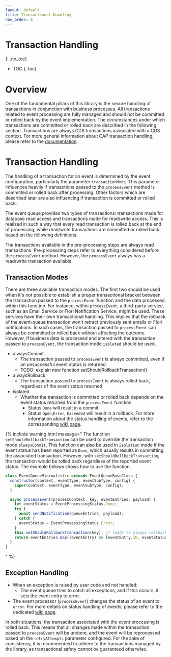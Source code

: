 ```yaml
---
layout: default
title: Transactional Handling
nav_order: 8
---
```


<!-- prettier-ignore-start -->

# Transaction Handling
{: .no_toc}
<!-- prettier-ignore-end -->

<!-- prettier-ignore -->
- TOC
{: toc}

# Overview

One of the fundamental pillars of this library is the secure handling of transactions in conjunction with business
processes. All transactions related to event processing are fully managed and should not be committed or rolled back by
the event implementation. The circumstances under which transactions are committed or rolled back are described in the
following section. Transactions are always CDS transactions associated with a CDS context. For more general information
about CAP transaction handling, please refer to the [documentation](https://cap.cloud.sap/docs/node.js/cds-tx).

# Transaction Handling

The handling of a transaction for an event is determined by the event configuration, particularly the
parameter `transactionMode`. This parameter influences heavily if transactions passed to the `processEvent` method is
committed or rolled back after processing. Other factors which are described later are also influencing if transaction
is committed or rolled back.

The event queue provides two types of transactions: transactions made for database read access and transactions made for
read/write access. This is realized in such a way that every read transaction is rolled back at the end of processing,
while read/write transactions are committed or rolled back based on the following definitions.

The transactions available in the pre-processing steps are always read transactions. Pre-processing steps refer to
everything considered before the `processEvent` method. However, the `processEvent` always has a read/write transaction
available.

## Transaction Modes

There are three available transaction modes. The first two should be used when it's not possible to establish a proper
transactional bracket between the transaction passed to the `processEvent` function and the data processed within this
function. For instance, within `processEvent`, a third-party service, such as an Email Service or Fiori Notification
Service, might be used. These services have their own transactional handling. This implies that the rollback of the
event-queue transaction won't retract previously sent emails or Fiori notifications. In such cases, the transaction
passed to `processEvent` can always be committed or rolled back without affecting the outcome. However, if business data
is processed and altered with the transaction passed to `processEvent`, the transaction mode `isolated` should be used.

- alwaysCommit
  - The transaction passed to `processEvent` is always committed, even if an unsuccessful event status is returned.
  - TODO: explain new function setShouldRollbackTransaction()
- alwaysRollback
  - The transaction passed to `processEvent` is always rolled back, regardless of the event status returned
- isolated
  - Whether the transaction is committed or rolled back depends on the event status returned from the `processEvent`
    function.
    - Status `Done` will result in a commit.
    - Status `Open`,`Error`, `Exceeded` will result in a rollback. For more information about the status handling of
      events, refer to the corresponding [wiki page](/event-queue/status-handling).

{% include warning.html message="
The function `setShouldRollbackTransaction` can be used to override the transaction mode `alwaysCommit`. This function
can also be used in `isolation` mode if the event status has been reported as `Done`, which usually results in 
committing the associated transaction. However, with `setShouldRollbackTransaction`, the transaction would be rolled 
back regardless of the reported event status. The example belows shows how to use the function.
```js
class EventQueueMinimalistic extends EventQueueBaseClass {
  constructor(context, eventType, eventSubType, config) {
    super(context, eventType, eventSubType, config);
  }

  async processEvent(processContext, key, eventEntries, payload) {
    let eventStatus = EventProcessingStatus.Done;
    try {
      await sendNotification(queueEntries, payload);
    } catch {
      eventStatus = EventProcessingStatus.Error;
    }
    this.setShouldRollbackTransaction(key); // leads to always rollback the transaction
    return eventEntries.map((eventEntry) => [eventEntry.ID, eventStatus]);
  }
}
```

" %}

## Exception Handling

- When an exception is raised by user code and not handled:
  - The event queue tries to catch all exceptions, and if this occurs, it sets the event entry to error.
- The event processor (`processEvent`) changes the status of an event to `error`. For more details on status handling of
  events, please refer to the dedicated [wiki page](/event-queue/status-handling).

In both situations, the transaction associated with the event processing is rolled back. This means that all changes
made within the transaction passed to `processEvent` will be undone, and the event will be reprocessed based on
the `retryAttempts` parameter configured. For the sake of consistency, it is recommended to adhere to the transactions
managed by the library, as transactional safety cannot be guaranteed otherwise.
